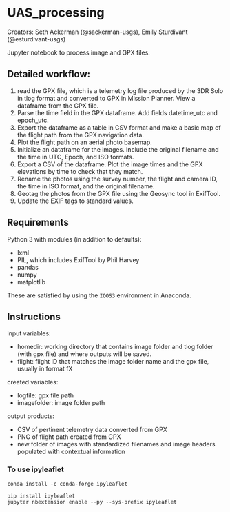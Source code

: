 # UAS_processing
Creators: Seth Ackerman (@sackerman-usgs), Emily Sturdivant (@esturdivant-usgs)

Jupyter notebook to process image and GPX files.


## Detailed workflow:

1. read the GPX file, which is a telemetry log file produced by the 3DR Solo in tlog format and converted to GPX in Mission Planner. View a dataframe from the GPX file.
2. Parse the time field in the GPX dataframe. Add fields datetime_utc and epoch_utc.
3. Export the dataframe as a table in CSV format and make a basic map of the flight path from the GPX navigation data.
4. Plot the flight path on an aerial photo basemap.
5. Initialize an dataframe for the images. Include the original filename and the time in UTC, Epoch, and ISO formats.
6. Export a CSV of the dataframe. Plot the image times and the GPX elevations by time to check that they match.
7. Rename the photos using the survey number, the flight and camera ID, the time in ISO format, and the original filename.
8. Geotag the photos from the GPX file using the Geosync tool in ExifTool.
9. Update the EXIF tags to standard values.

## Requirements
Python 3 with modules (in addition to defaults):

- lxml
- PIL, which includes ExifTool by Phil Harvey
- pandas
- numpy
- matplotlib

These are satisfied by using the `IOOS3` environment in Anaconda.


## Instructions

input variables:

- homedir: working directory that contains image folder and tlog folder (with gpx file) and where outputs will be saved.
- flight: flight ID that matches the image folder name and the gpx file, usually in format fX

created variables:

- logfile: gpx file path
- imagefolder: image folder path

output products:

- CSV of pertinent telemetry data converted from GPX
- PNG of flight path created from GPX
- new folder of images with standardized filenames and image headers populated with contextual information


### To use ipyleaflet

```
conda install -c conda-forge ipyleaflet
```


```
pip install ipyleaflet
jupyter nbextension enable --py --sys-prefix ipyleaflet
```
